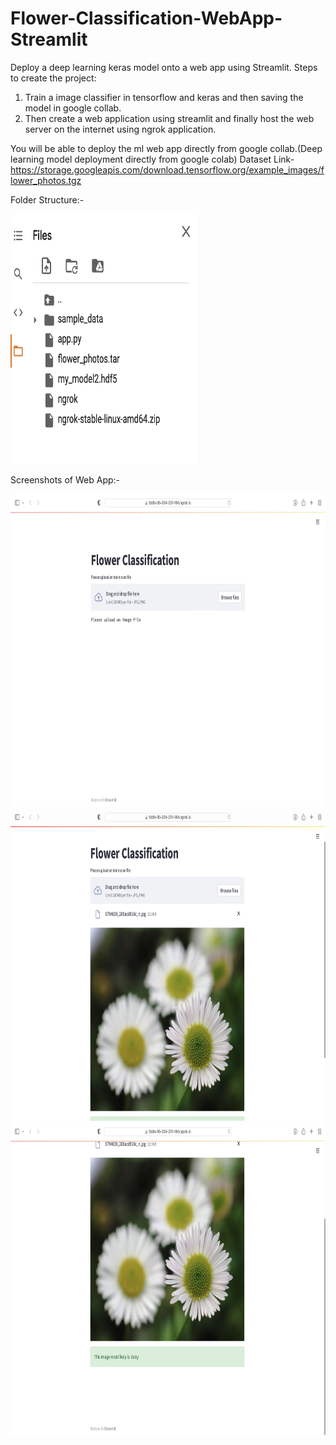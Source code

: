 # Flower-Classification-WebApp-Streamlit
Deploy a deep learning keras model onto a web app using Streamlit.
Steps to create the project:
1. Train a image classifier in tensorflow and keras and then saving the model in google collab. 
2. Then create a web application using streamlit and finally host the web server on the internet using ngrok application.

You will be able to deploy the ml web app directly from google collab.(Deep learning model deployment directly from google colab)
Dataset Link- https://storage.googleapis.com/download.tensorflow.org/example_images/flower_photos.tgz

Folder Structure:-




<img src="Screenshots/img4.png" width="300" height="400">








Screenshots of Web App:-




<img src="Screenshots/img1.png" width="600" height="500">






<img src="Screenshots/img2.png" width="600" height="500">






<img src="Screenshots/img3.png" width="600" height="500">



